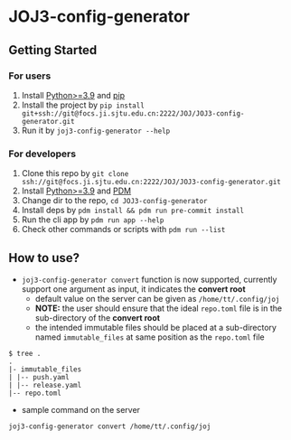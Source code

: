 # JOJ3-config-generator

## Getting Started

### For users

1. Install [Python>=3.9](https://www.python.org/) and [pip](https://pip.pypa.io/)
2. Install the project by `pip install git+ssh://git@focs.ji.sjtu.edu.cn:2222/JOJ/JOJ3-config-generator.git`
3. Run it by `joj3-config-generator --help`

### For developers

1. Clone this repo by `git clone ssh://git@focs.ji.sjtu.edu.cn:2222/JOJ/JOJ3-config-generator.git`
2. Install [Python>=3.9](https://www.python.org/) and [PDM](https://pdm-project.org/)
3. Change dir to the repo, `cd JOJ3-config-generator`
4. Install deps by `pdm install && pdm run pre-commit install`
5. Run the cli app by `pdm run app --help`
6. Check other commands or scripts with `pdm run --list`

## How to use?

- `joj3-config-generator convert` function is now supported, currently support one argument as input, it indicates the **convert root**
  - default value on the server can be given as `/home/tt/.config/joj`
  - **NOTE:** the user should ensure that the ideal `repo.toml` file is in the sub-directory of the **convert root**
  - the intended immutable files should be placed at a sub-directory named `immutable_files` at same position as the `repo.toml` file

```shell
$ tree .
.
|- immutable_files
| |-- push.yaml
| |-- release.yaml
|-- repo.toml
```

- sample command on the server

```shell
joj3-config-generator convert /home/tt/.config/joj
```
